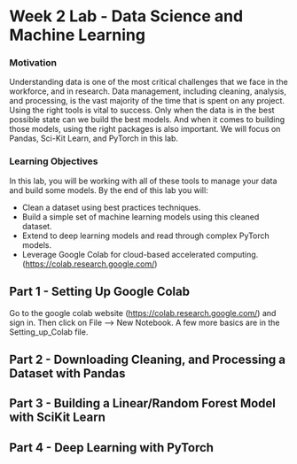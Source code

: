 # Week 2 Lab  - Data Science and Machine Learning

### Motivation
Understanding data is one of the most critical challenges that we face in the workforce, and in research. Data management, including cleaning, analysis, and processing, is the vast majority of the time that is spent on any project. Using the right tools is vital to success. Only when the data is in the best possible state can we build the best models. And when it comes to building those models, using the right packages is also important. We will focus on Pandas, Sci-Kit Learn, and PyTorch in this lab. 

### Learning Objectives
In this lab, you will be working with all of these tools to manage your data and build some models. By the end of this lab you will:
- Clean a dataset using best practices techniques.
- Build a simple set of machine learning models using this cleaned dataset.
- Extend to deep learning models and read through complex PyTorch models.
- Leverage Google Colab for cloud-based accelerated computing. (https://colab.research.google.com/)

## Part 1 - Setting Up Google Colab
Go to the google colab website (https://colab.research.google.com/) and sign in. Then click on File --> New Notebook.
A few more basics are in the Setting_up_Colab file.

## Part 2 - Downloading Cleaning, and Processing a Dataset with Pandas

## Part 3 - Building a Linear/Random Forest Model with SciKit Learn

## Part 4 - Deep Learning with PyTorch
